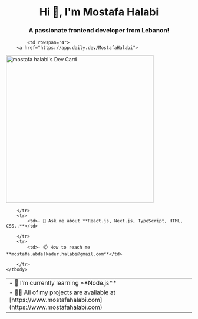 <h1 align="center">Hi 👋, I'm Mostafa Halabi</h1>
<h3 align="center">A passionate frontend developer from Lebanon!</h3>
<table>
	<tbody>
		<tr>
			<td>- 🌱 I’m currently learning **Node.js**</td>
			
			<td rowspan="4">
        <a href="https://app.daily.dev/MostafaHalabi">
  <img src="https://api.daily.dev/devcards/45e08494df11437f8affc7349e3fa65d.png?r=o85" width="400" alt="mostafa halabi's Dev Card"/>
 </a>
      </td>
		</tr>
		<tr>
			<td>- 👨‍💻 All of my projects are available at [https://www.mostafahalabi.com](https://www.mostafahalabi.com)</td>
	
		</tr>
		<tr>
			<td>- 💬 Ask me about **React.js, Next.js, TypeScript, HTML, CSS..**</td>
		
		</tr>
		<tr>
			<td>- 📫 How to reach me **mostafa.abdelkader.halabi@gmail.com**</td>
	
		</tr>
	</tbody>
</table>







  



